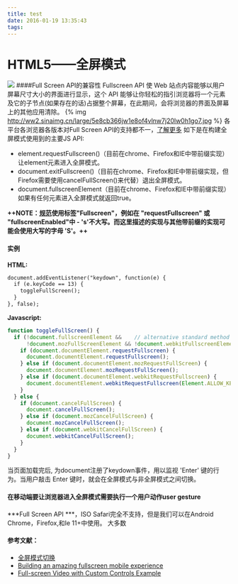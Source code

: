 ```yaml
---
title: test
date: 2016-01-19 13:35:43
tags:
---
```

# HTML5——全屏模式
![](http://ww2.sinaimg.cn/large/5e8cb366jw1e8of4vlnw7j20lw0h1go7.jpg)
####Full Screen API的兼容性
Fullscreen API 使 Web 站点内容能够以用户屏幕尺寸大小的界面进行显示，这个 API 能够让你轻松的指引浏览器将一个元素及它的子节点(如果存在的话)占据整个屏幕，在此期间，会将浏览器的界面及屏幕上的其他应用清除。
{% img http://ww2.sinaimg.cn/large/5e8cb366jw1e8of4vlnw7j20lw0h1go7.jpg %}
各平台各浏览器各版本对Full Screen API的支持都不一，[了解更多](http://caniuse.com/#feat=fullscreen)
如下是在构建全屏模式使用到的主要JS API:
- element.requestFullscreen()（目前在chrome、Firefox和IE中带前缀实现）让element元素进入全屏模式。
- document.exitFullscreen()（目前在chrome、Firefox和IE中带前缀实现，但Firefox需要使用cancelFullScreen()来代替）退出全屏模式。
- document.fullscreenElement（目前在chrome、Firefox和IE中带前缀实现）如果有任何元素进入全屏模式就返回true。

**++NOTE：[规范](https://fullscreen.spec.whatwg.org/#dom-element-requestfullscreen)使用标签"Fullscreen"，例如在 "requestFullscreen" 或 "fullscreenEnabled"中 - 's'不大写。而这里描述的实现与其他带前缀的实现可能会使用大写的字母 'S'。++**
#### 实例
**HTML:**
```HTML
document.addEventListener("keydown", function(e) {
  if (e.keyCode == 13) {
    toggleFullScreen();
  }
}, false);
```
**Javascript:**
```javascript
function toggleFullScreen() {
  if (!document.fullscreenElement &&    // alternative standard method
      !document.mozFullScreenElement && !document.webkitFullscreenElement) {  // current working methods
    if (document.documentElement.requestFullscreen) {
      document.documentElement.requestFullscreen();
    } else if (document.documentElement.mozRequestFullScreen) {
      document.documentElement.mozRequestFullScreen();
    } else if (document.documentElement.webkitRequestFullscreen) {
      document.documentElement.webkitRequestFullscreen(Element.ALLOW_KEYBOARD_INPUT);
    }
  } else {
    if (document.cancelFullScreen) {
      document.cancelFullScreen();
    } else if (document.mozCancelFullScreen) {
      document.mozCancelFullScreen();
    } else if (document.webkitCancelFullScreen) {
      document.webkitCancelFullScreen();
    }
  }
}
```
当页面加载完后, 为document注册了keydown事件，用以监视 'Enter' 键的行为。当用户敲击 Enter 键时，就会在全屏模式与非全屏模式之间切换。



#### 在移动端要让浏览器进入全屏模式需要执行一个用户动作user gesture
***Full Screen API ***，ISO Safari完全不支持，但是我们可以在Android Chrome，Firefox,和Ie 11+中使用。
大多数

#### 参考文献：
- [全屏模式切换](https://developer.mozilla.org/zh-CN/docs/DOM/Using_fullscreen_mode)
- [Building an amazing fullscreen mobile experience](http://www.html5rocks.com/en/mobile/fullscreen/)
- [Full-screen Video with Custom Controls Example](https://developer.apple.com/library/safari/documentation/AudioVideo/Conceptual/Using_HTML5_Audio_Video/ControllingMediaWithJavaScript/ControllingMediaWithJavaScript.html#//apple_ref/doc/uid/TP40009523-CH3-SW20)